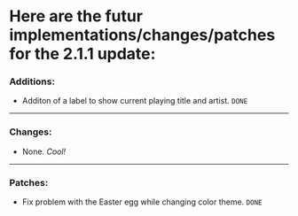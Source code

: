 # Here are the futur **implementations/changes/patches** for the **2.1.1** update:
### Additions:
- Additon of a label to show current playing title and artist. `DONE`
***
### Changes:
- None. *Cool!*
***
### Patches:
- Fix problem with the Easter egg while changing color theme. `DONE`